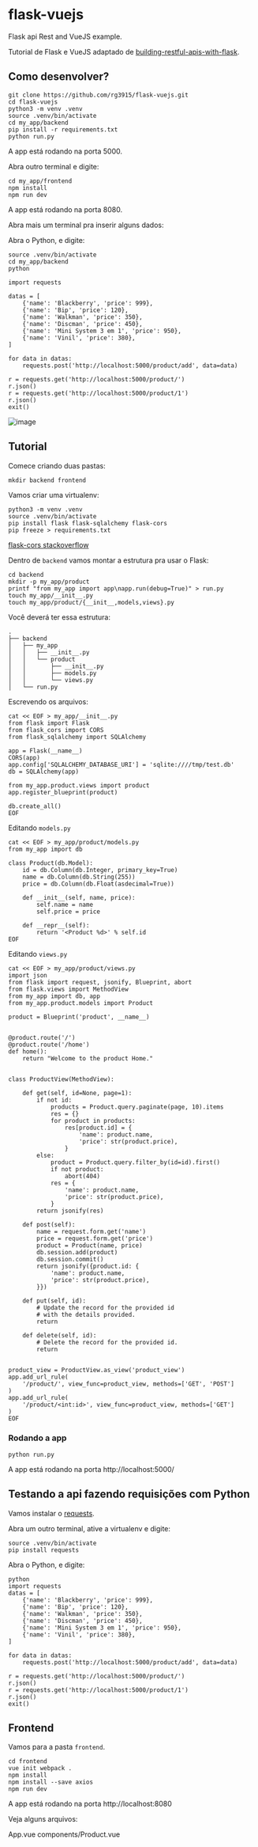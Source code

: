 # flask-vuejs

Flask api Rest and VueJS example.

Tutorial de Flask e VueJS adaptado de [building-restful-apis-with-flask](https://code.tutsplus.com/pt/tutorials/building-restful-apis-with-flask-diy--cms-26625).

## Como desenvolver?

```
git clone https://github.com/rg3915/flask-vuejs.git
cd flask-vuejs
python3 -m venv .venv
source .venv/bin/activate
cd my_app/backend
pip install -r requirements.txt
python run.py
```

A app está rodando na porta 5000.

Abra outro terminal e digite:

```
cd my_app/frontend
npm install
npm run dev
```

A app está rodando na porta 8080.

Abra mais um terminal pra inserir alguns dados:

Abra o Python, e digite:

```
source .venv/bin/activate
cd my_app/backend
python

import requests

datas = [
    {'name': 'Blackberry', 'price': 999},
    {'name': 'Bip', 'price': 120},
    {'name': 'Walkman', 'price': 350},
    {'name': 'Discman', 'price': 450},
    {'name': 'Mini System 3 em 1', 'price': 950},
    {'name': 'Vinil', 'price': 380},
]

for data in datas:
    requests.post('http://localhost:5000/product/add', data=data)

r = requests.get('http://localhost:5000/product/')
r.json()
r = requests.get('http://localhost:5000/product/1')
r.json()
exit()
```

![image](image.png)

## Tutorial

Comece criando duas pastas:

```
mkdir backend frontend
```

Vamos criar uma virtualenv:

```
python3 -m venv .venv
source .venv/bin/activate
pip install flask flask-sqlalchemy flask-cors
pip freeze > requirements.txt
```

[flask-cors stackoverflow](https://stackoverflow.com/a/32749344)

Dentro de `backend` vamos montar a estrutura pra usar o Flask:

```
cd backend
mkdir -p my_app/product
printf "from my_app import app\napp.run(debug=True)" > run.py
touch my_app/__init__.py
touch my_app/product/{__init__,models,views}.py
```

Você deverá ter essa estrutura:

```
.
├── backend
│   ├── my_app
│   │   ├── __init__.py
│   │   └── product
│   │       ├── __init__.py
│   │       ├── models.py
│   │       └── views.py
│   └── run.py
```

Escrevendo os arquivos:

```
cat << EOF > my_app/__init__.py
from flask import Flask
from flask_cors import CORS
from flask_sqlalchemy import SQLAlchemy

app = Flask(__name__)
CORS(app)
app.config['SQLALCHEMY_DATABASE_URI'] = 'sqlite:////tmp/test.db'
db = SQLAlchemy(app)

from my_app.product.views import product
app.register_blueprint(product)

db.create_all()
EOF
```

Editando `models.py`

```
cat << EOF > my_app/product/models.py
from my_app import db

class Product(db.Model):
    id = db.Column(db.Integer, primary_key=True)
    name = db.Column(db.String(255))
    price = db.Column(db.Float(asdecimal=True))

    def __init__(self, name, price):
        self.name = name
        self.price = price

    def __repr__(self):
        return '<Product %d>' % self.id
EOF
```

Editando `views.py`

```
cat << EOF > my_app/product/views.py
import json
from flask import request, jsonify, Blueprint, abort
from flask.views import MethodView
from my_app import db, app
from my_app.product.models import Product

product = Blueprint('product', __name__)


@product.route('/')
@product.route('/home')
def home():
    return "Welcome to the product Home."


class ProductView(MethodView):

    def get(self, id=None, page=1):
        if not id:
            products = Product.query.paginate(page, 10).items
            res = {}
            for product in products:
                res[product.id] = {
                    'name': product.name,
                    'price': str(product.price),
                }
        else:
            product = Product.query.filter_by(id=id).first()
            if not product:
                abort(404)
            res = {
                'name': product.name,
                'price': str(product.price),
            }
        return jsonify(res)

    def post(self):
        name = request.form.get('name')
        price = request.form.get('price')
        product = Product(name, price)
        db.session.add(product)
        db.session.commit()
        return jsonify({product.id: {
            'name': product.name,
            'price': str(product.price),
        }})

    def put(self, id):
        # Update the record for the provided id
        # with the details provided.
        return

    def delete(self, id):
        # Delete the record for the provided id.
        return


product_view = ProductView.as_view('product_view')
app.add_url_rule(
    '/product/', view_func=product_view, methods=['GET', 'POST']
)
app.add_url_rule(
    '/product/<int:id>', view_func=product_view, methods=['GET']
)
EOF
```

### Rodando a app

```
python run.py
```

A app está rodando na porta http://localhost:5000/


## Testando a api fazendo requisições com Python

Vamos instalar o [requests](http://docs.python-requests.org/en/master/).

Abra um outro terminal, ative a virtualenv e digite:

```
source .venv/bin/activate
pip install requests
```

Abra o Python, e digite:

```
python
import requests
datas = [
    {'name': 'Blackberry', 'price': 999},
    {'name': 'Bip', 'price': 120},
    {'name': 'Walkman', 'price': 350},
    {'name': 'Discman', 'price': 450},
    {'name': 'Mini System 3 em 1', 'price': 950},
    {'name': 'Vinil', 'price': 380},
]

for data in datas:
    requests.post('http://localhost:5000/product/add', data=data)

r = requests.get('http://localhost:5000/product/')
r.json()
r = requests.get('http://localhost:5000/product/1')
r.json()
exit()
```


## Frontend

Vamos para a pasta `frontend`.

```
cd frontend
vue init webpack .
npm install
npm install --save axios
npm run dev
```

A app está rodando na porta http://localhost:8080

Veja alguns arquivos:

App.vue
components/Product.vue